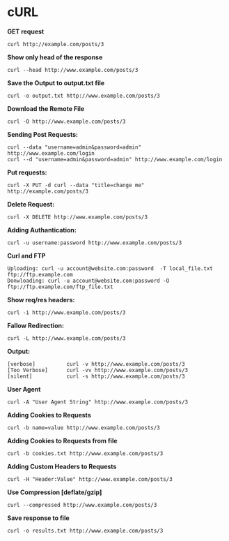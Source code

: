 cURL
====


__GET request__
```console
curl http://example.com/posts/3
```


__Show only head of the response__
```console
curl --head http://www.example.com/posts/3				 
```

__Save the Output to output.txt file__
```console
curl -o output.txt http://www.example.com/posts/3			 
```


__Download the Remote File__
```console
curl -O http://www.example.com/posts/3					 
```
  

__Sending Post Requests:__
```console
curl --data "username=admin&password=admin" http://www.example.com/login
curl --d "username=admin&password=admin" http://www.example.com/login
```

__Put requests:__
```console
curl -X PUT -d curl --data "title=change me" http://example.com/posts/3
```

__Delete Request:__
```console
curl -X DELETE http://www.example.com/posts/3
```

__Adding Authantication:__
```console
curl -u username:password http://www.example.com/posts/3
```


__Curl and FTP__
```console
Uploading: curl -u account@website.com:password  -T local_file.txt ftp://ftp.example.com
Donwloading: curl -u account@website.com:password -O ftp://ftp.example.com/ftp_file.txt
```
__Show req/res headers:__
```console
curl -i http://www.example.com/posts/3
```


__Fallow Redirection:__
```console
curl -L http://www.example.com/posts/3
```

__Output:__
```console
[verbose]          curl -v http://www.example.com/posts/3
[Too Verbose]      curl -vv http://www.example.com/posts/3
[silent]           curl -s http://www.example.com/posts/3

```

__User Agent__
```console
curl -A "User Agent String" http://www.example.com/posts/3
```

__Adding Cookies to Requests__
```console
curl -b name=value http://www.example.com/posts/3
```

__Adding Cookies to Requests from file__
```console
curl -b cookies.txt http://www.example.com/posts/3
```


__Adding Custom Headers to Requests__
```console
curl -H "Header:Value" http://www.example.com/posts/3
```


__Use Compression [deflate/gzip]__
```console
curl --compressed http://www.example.com/posts/3
```

__Save response to file__

```console
curl -o results.txt http://www.example.com/posts/3
```
